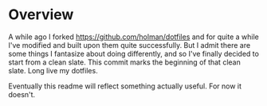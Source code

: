 # Overview

A while ago I forked https://github.com/holman/dotfiles and for quite a while I've modified and built upon them quite successfully. But I admit there are some things I fantasize about doing differently, and so I've finally decided to start from a clean slate. This commit marks the beginning of that clean slate. Long live my dotfiles.

Eventually this readme will reflect something actually useful. For now it doesn't.